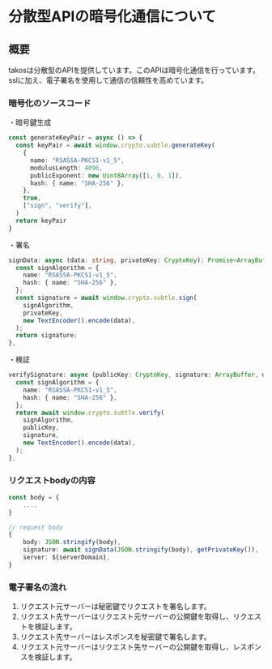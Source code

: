 # 分散型APIの暗号化通信について

## 概要

takosは分散型のAPIを提供しています。このAPIは暗号化通信を行っています。
sslに加え、電子署名を使用して通信の信頼性を高めています。

### 暗号化のソースコード

・暗号鍵生成

```typescript
const generateKeyPair = async () => {
  const keyPair = await window.crypto.subtle.generateKey(
    {
      name: "RSASSA-PKCS1-v1_5",
      modulusLength: 4096,
      publicExponent: new Uint8Array([1, 0, 1]),
      hash: { name: "SHA-256" },
    },
    true,
    ["sign", "verify"],
  )
  return keyPair
}
```

・署名

```typescript
signData: async (data: string, privateKey: CryptoKey): Promise<ArrayBuffer> => {
  const signAlgorithm = {
    name: "RSASSA-PKCS1-v1_5",
    hash: { name: "SHA-256" },
  };
  const signature = await window.crypto.subtle.sign(
    signAlgorithm,
    privateKey,
    new TextEncoder().encode(data),
  );
  return signature;
},
```

・検証

```typescript
verifySignature: async (publicKey: CryptoKey, signature: ArrayBuffer, data: string): Promise<boolean> => {
  const signAlgorithm = {
    name: "RSASSA-PKCS1-v1_5",
    hash: { name: "SHA-256" },
  };
  return await window.crypto.subtle.verify(
    signAlgorithm,
    publicKey,
    signature,
    new TextEncoder().encode(data),
  );
},
```

### リクエストbodyの内容

```typescript
const body = {
    ....
}

// request body
{
    body: JSON.stringify(body),
    signature: await signData(JSON.stringify(body), getPrivateKey()),
    server: ${serverDomain},
}
```

### 電子署名の流れ

1. リクエスト元サーバーは秘密鍵でリクエストを署名します。
2. リクエスト先サーバーはリクエスト元サーバーの公開鍵を取得し、リクエストを検証します。
3. リクエスト先サーバーはレスポンスを秘密鍵で署名します。
4. リクエスト元サーバーはリクエスト先サーバーの公開鍵を取得し、レスポンスを検証します。
